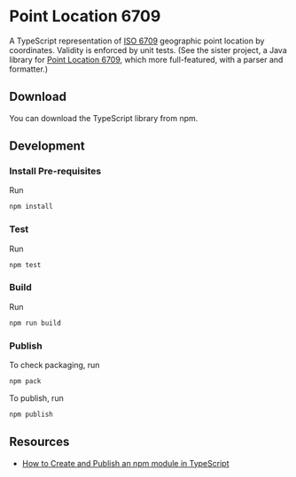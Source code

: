 # Point Location 6709 

A TypeScript representation of [ISO 6709] geographic point location by coordinates. Validity is enforced by unit tests. (See the sister project, a Java library for [Point Location 6709], which more full-featured, with a parser and formatter.)

## Download

You can download the TypeScript library from npm.

## Development

### Install Pre-requisites

Run
```sh
npm install
```

### Test

Run
```sh
npm test
```

### Build

Run
```sh
npm run build
```

### Publish

To check packaging, run
```sh
npm pack
```

To publish, run
```sh
npm publish
```

## Resources

* [How to Create and Publish an npm module in TypeScript](https://codeburst.io/https-chidume-nnamdi-com-npm-module-in-typescript-12b3b22f0724)

[ISO 6709]: https://en.wikipedia.org/wiki/ISO_6709
[Point Location 6709]: https://github.com/sualeh/pointlocation6709/
